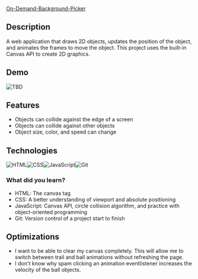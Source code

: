 [On-Demand-Background-Picker](https://github.com/boobeh123/On-Demand-Background-Picker)

## Description
A web application that draws 2D objects, updates the position of the object, and animates the frames to move the object.
This project uses the built-in Canvas API to create 2D graphics.  


## Demo
![TBD](![TBD](odbpdemo.gif))

## Features
* Objects can collide against the edge of a screen
* Objects can collide against other objects
* Object size, color, and speed can change

## Technologies
![HTML](https://img.shields.io/badge/-HTML-important?logo=html5)![CSS](https://img.shields.io/badge/-CSS-salmon?logo=css3)![JavaScript](https://img.shields.io/badge/-JAVASCRIPT-333?logo=javascript)![Git](https://img.shields.io/badge/-GIT-orange?logo=git)

### What did you learn?
* HTML: The canvas tag
* CSS: A better understanding of viewport and absolute positioning
* JavaScript: Canvas API, circle collision algorithm, and practice with object-oriented programming
* Git: Version control of a project start to finish

## Optimizations
* I want to be able to clear my canvas completely. This will allow me to switch between trail and ball animations without refreshing the page.
* I don't know why spam clicking an animation eventlistener increases the velocity of the ball objects.
